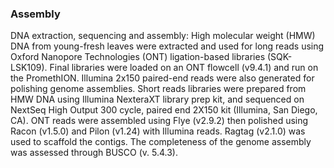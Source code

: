 ### Assembly

DNA extraction, sequencing and assembly: High molecular weight (HMW) DNA from young-fresh leaves were extracted and used for long reads using Oxford Nanopore Technologies (ONT) ligation-based libraries (SQK-LSK109). Final libraries were loaded on an ONT flowcell (v9.4.1) and run on the PromethION. Illumina 2x150 paired-end reads were also generated for polishing genome assemblies. Short reads libraries were prepared from HMW DNA using Illumina NexteraXT library prep kit, and sequenced on NextSeq High Output 300 cycle, paired end 2X150 kit (Illumina, San Diego, CA). ONT reads were assembled using Flye (v2.9.2) then polished using Racon (v1.5.0) and Pilon (v1.24) with Illumina reads. Ragtag (v2.1.0) was used to scaffold the contigs. The completeness of the genome assembly was assessed through BUSCO (v. 5.4.3). 
